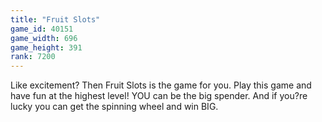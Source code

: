 ```yaml
---
title: "Fruit Slots"
game_id: 40151
game_width: 696
game_height: 391
rank: 7200
---
```

Like excitement? Then Fruit Slots is the game for you. Play this game and have fun at the highest level! YOU can be the big spender. And if you?re lucky you can get the spinning wheel and win BIG.